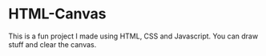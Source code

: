 # HTML-Canvas
This is a fun project I made using HTML, CSS and Javascript. You can draw stuff and clear the canvas.
